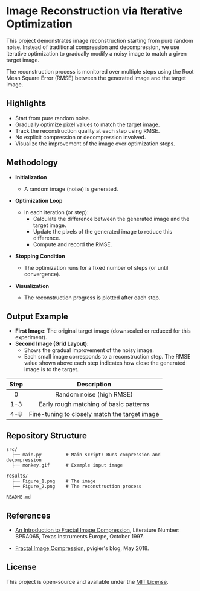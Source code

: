 # Image Reconstruction via Iterative Optimization

This project demonstrates image reconstruction starting from pure random noise.
Instead of traditional compression and decompression, we use iterative optimization to gradually modify a noisy image to match a given target image.

The reconstruction process is monitored over multiple steps using the Root Mean Square Error (RMSE) between the generated image and the target image.


## Highlights

- Start from pure random noise.
- Gradually optimize pixel values to match the target image.
- Track the reconstruction quality at each step using RMSE.
- No explicit compression or decompression involved.
- Visualize the improvement of the image over optimization steps.

## Methodology 

- **Initialization**
    - A random image (noise) is generated.

- **Optimization Loop**
    - In each iteration (or step):
        - Calculate the difference between the generated image and the target image.
        - Update the pixels of the generated image to reduce this difference.
        - Compute and record the RMSE.

- **Stopping Condition**
    - The optimization runs for a fixed number of steps (or until convergence).

- **Visualization**
    - The reconstruction progress is plotted after each step.

## Output Example

- **First Image**: The original target image (downscaled or reduced for this experiment).
- **Second Image (Grid Layout)**: 
    - Shows the gradual improvement of the noisy image.
    - Each small image corresponds to a reconstruction step. 
    The RMSE value shown above each step indicates how close the generated image is to the target.

| Step | Description                                 |
|:----:|:-------------------------------------------:|
|  0   | Random noise (high RMSE)                    |
| 1-3  | Early rough matching of basic patterns      |
| 4-8  | Fine-tuning to closely match the target image |



## Repository Structure

```text
src/
  ├── main.py         # Main script: Runs compression and decompression
  ├── monkey.gif      # Example input image

results/
  ├── Figure_1.png    # The image 
  ├── Figure_2.png    # The reconstruction process 

README.md
```

## References

- [An Introduction to Fractal Image Compression](https://www.ti.com/lit/an/bpra065/bpra065.pdf?ts=1745827705428&ref_url=https%253A%252F%252Fwww.google.com%252F), Literature Number: BPRA065, Texas Instruments Europe, October 1997.

- [Fractal Image Compression](https://pvigier.github.io/2018/05/14/fractal-image-compression.html), pvigier's blog, May 2018.


## License

This project is open-source and available under the [MIT License](LICENSE).
